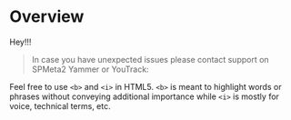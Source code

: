 ﻿---
Tile: true
TileTitle: 'SPMeta2'
TileOrder: 10
TileDescription: 'Hassle-free SharePoint artifact provisioning framework for SP2010, SP2013 and O365.'
---
# Overview 

Hey!!!
<style>

</style>


> In case you have unexpected issues please contact support on SPMeta2 Yammer or YouTrack:

<div class="s-docs-callout s-docs-callout-info">
      <p>Feel free to use <code>&lt;b&gt;</code> and <code>&lt;i&gt;</code> in HTML5. <code>&lt;b&gt;</code> is meant to highlight words or phrases without conveying additional importance while <code>&lt;i&gt;</code> is mostly for voice, technical terms, etc.</p>
    </div>